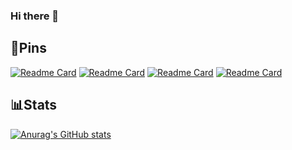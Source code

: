 ### Hi there 👋

<!--
**kkn1125/kkn1125** is a ✨ _special_ ✨ repository because its `README.md` (this file) appears on your GitHub profile.

Here are some ideas to get you started:

- 🔭 I’m currently working on ...
- 🌱 I’m currently learning ...
- 👯 I’m looking to collaborate on ...
- 🤔 I’m looking for help with ...
- 💬 Ask me about ...
- 📫 How to reach me: ...
- 😄 Pronouns: ...
- ⚡ Fun fact: ...
-->

## 📌Pins

[![Readme Card](https://github-readme-stats.vercel.app/api/pin/?username=kkn1125&show_owner=true&repo=kkn1125.github.io)](https://github.com/kkn1125/kkn1125.github.io)
[![Readme Card](https://github-readme-stats.vercel.app/api/pin/?username=kkn1125&show_owner=true&repo=penli)](https://github.com/kkn1125/penli)
[![Readme Card](https://github-readme-stats.vercel.app/api/pin/?username=kkn1125&show_owner=true&repo=typer)](https://github.com/kkn1125/typer)
[![Readme Card](https://github-readme-stats.vercel.app/api/pin/?username=kkn1125&show_owner=true&repo=mkDocumentifyJS)](https://github.com/kkn1125/mkDocumentifyJS)

## 📊Stats

[![Anurag's GitHub stats](https://github-readme-stats.vercel.app/api?username=kkn1125&show_icons=true&theme=cobalt)](https://github.com/kimson/github-readme-stats)
